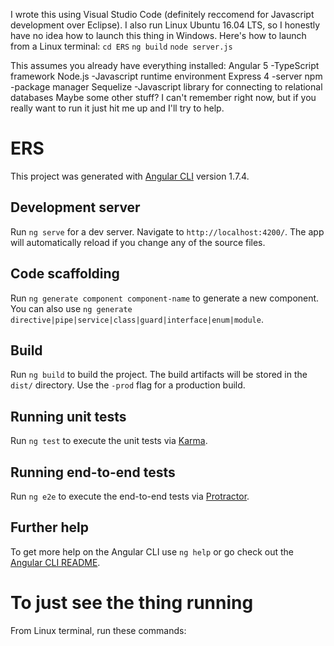 I wrote this using Visual Studio Code (definitely reccomend for Javascript development over Eclipse).
I also run Linux Ubuntu 16.04 LTS, so I honestly have no idea how to launch this thing in Windows.
Here's how to launch from a Linux terminal:
`cd ERS`
`ng build`
`node server.js`

This assumes you already have everything installed:
Angular 5   -TypeScript framework
Node.js     -Javascript runtime environment
Express 4   -server
npm         -package manager
Sequelize   -Javascript library for connecting to relational databases
Maybe some other stuff? I can't remember right now, but if you really want 
to run it just hit me up and I'll try to help.

# ERS

This project was generated with [Angular CLI](https://github.com/angular/angular-cli) version 1.7.4.

## Development server

Run `ng serve` for a dev server. Navigate to `http://localhost:4200/`. The app will automatically reload if you change any of the source files.

## Code scaffolding

Run `ng generate component component-name` to generate a new component. You can also use `ng generate directive|pipe|service|class|guard|interface|enum|module`.

## Build

Run `ng build` to build the project. The build artifacts will be stored in the `dist/` directory. Use the `-prod` flag for a production build.

## Running unit tests

Run `ng test` to execute the unit tests via [Karma](https://karma-runner.github.io).

## Running end-to-end tests

Run `ng e2e` to execute the end-to-end tests via [Protractor](http://www.protractortest.org/).

## Further help

To get more help on the Angular CLI use `ng help` or go check out the [Angular CLI README](https://github.com/angular/angular-cli/blob/master/README.md).

# To just see the thing running
From Linux terminal, run these commands:
